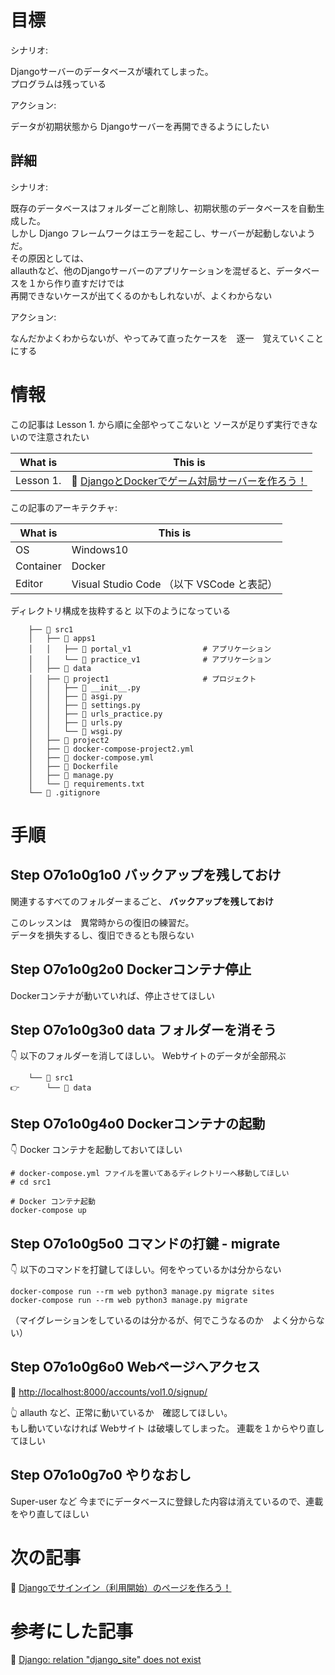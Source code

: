 # 目標

シナリオ:  

Djangoサーバーのデータベースが壊れてしまった。  
プログラムは残っている  

アクション:  

データが初期状態から Djangoサーバーを再開できるようにしたい  

## 詳細

シナリオ:  

既存のデータベースはフォルダーごと削除し、初期状態のデータベースを自動生成した。  
しかし Django フレームワークはエラーを起こし、サーバーが起動しないようだ。  
その原因としては、  
allauthなど、他のDjangoサーバーのアプリケーションを混ぜると、データベースを１から作り直すだけでは  
再開できないケースが出てくるのかもしれないが、よくわからない  

アクション:  

なんだかよくわからないが、やってみて直ったケースを　逐一　覚えていくことにする  

# 情報

この記事は Lesson 1. から順に全部やってこないと ソースが足りず実行できないので注意されたい  

| What is   | This is                                                                                                 |
| --------- | ------------------------------------------------------------------------------------------------------- |
| Lesson 1. | 📖 [DjangoとDockerでゲーム対局サーバーを作ろう！](https://qiita.com/muzudho1/items/eb0df0ea604e1fd9cdae) |

この記事のアーキテクチャ:  

| What is   | This is                                   |
| --------- | ----------------------------------------- |
| OS        | Windows10                                 |
| Container | Docker                                    |
| Editor    | Visual Studio Code （以下 VSCode と表記） |

ディレクトリ構成を抜粋すると 以下のようになっている  

```plaintext
    ├── 📂 src1
    │   ├── 📂 apps1
    │   │   ├── 📂 portal_v1                # アプリケーション
    │   │   └── 📂 practice_v1              # アプリケーション
    │   ├── 📂 data
    │   ├── 📂 project1                     # プロジェクト
    │   │   ├── 📄 __init__.py
    │   │   ├── 📄 asgi.py
    │   │   ├── 📄 settings.py
    │   │   ├── 📄 urls_practice.py
    │   │   ├── 📄 urls.py
    │   │   └── 📄 wsgi.py
    │   ├── 📂 project2
    │   ├── 🐳 docker-compose-project2.yml
    │   ├── 🐳 docker-compose.yml
    │   ├── 🐳 Dockerfile
    │   ├── 📄 manage.py
    │   └── 📄 requirements.txt
    └── 📄 .gitignore
```

# 手順

## Step O7o1o0g1o0 バックアップを残しておけ

関連するすべてのフォルダーまるごと、 **バックアップを残しておけ**  

このレッスンは　異常時からの復旧の練習だ。  
データを損失するし、復旧できるとも限らない  

## Step O7o1o0g2o0 Dockerコンテナ停止

Dockerコンテナが動いていれば、停止させてほしい  

## Step O7o1o0g3o0 data フォルダーを消そう

👇 以下のフォルダーを消してほしい。 Webサイトのデータが全部飛ぶ  

```plaintext
    └── 📂 src1
👉      └── 📂 data
```

## Step O7o1o0g4o0 Dockerコンテナの起動

👇 Docker コンテナを起動しておいてほしい  

```shell
# docker-compose.yml ファイルを置いてあるディレクトリーへ移動してほしい
# cd src1

# Docker コンテナ起動
docker-compose up
```

## Step O7o1o0g5o0 コマンドの打鍵 - migrate

👇 以下のコマンドを打鍵してほしい。何をやっているかは分からない  

```shell
docker-compose run --rm web python3 manage.py migrate sites
docker-compose run --rm web python3 manage.py migrate
```

（マイグレーションをしているのは分かるが、何でこうなるのか　よく分からない）  

## Step O7o1o0g6o0 Webページへアクセス

📖 [http://localhost:8000/accounts/vol1.0/signup/](http://localhost:8000/accounts/vol1.0/signup/)  

👆 allauth など、正常に動いているか　確認してほしい。  
もし動いていなければ Webサイト は破壊してしまった。 連載を１からやり直してほしい  

## Step O7o1o0g7o0 やりなおし

Super-user など 今までにデータベースに登録した内容は消えているので、連載をやり直してほしい  

# 次の記事

📖 [Djangoでサインイン（利用開始）のページを作ろう！](https://qiita.com/muzudho1/items/1d34d64562ff07f1742a)  

# 参考にした記事

📖 [Django: relation "django_site" does not exist](https://stackoverflow.com/questions/23925726/django-relation-django-site-does-not-exist)  

